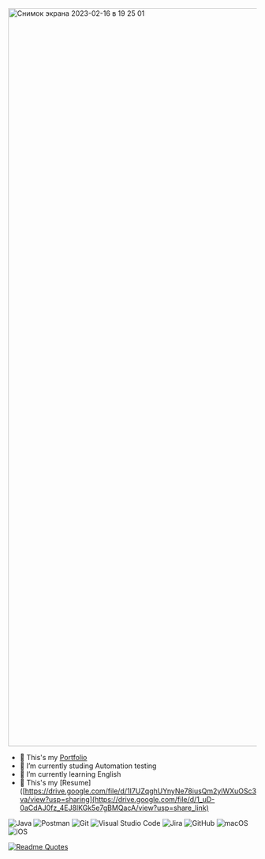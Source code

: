 <img width="1493" alt="Снимок экрана 2023-02-16 в 19 25 01" src="https://user-images.githubusercontent.com/115995612/219426941-39393461-d844-4240-af1b-d709051fd999.png">

- 📁 This's my [Portfolio](https://github.com/oigum/Portfolio)
- 🔭 I’m currently studing Automation testing 
- 🌱 I’m currently learning English 
- 📝 This's my [Resume]([https://drive.google.com/file/d/1I7UZqghUYnyNe78iusQm2ylWXuOSc3va/view?usp=sharing](https://drive.google.com/file/d/1_uD-0aCdAJ0fz_4EJ8lKGk5e7gBMQacA/view?usp=share_link)



![Java](https://img.shields.io/badge/java-%23ED8B00.svg?style=for-the-badge&logo=java&logoColor=white)
![Postman](https://img.shields.io/badge/Postman-FF6C37?style=for-the-badge&logo=postman&logoColor=white)
![Git](https://img.shields.io/badge/git-%23F05033.svg?style=for-the-badge&logo=git&logoColor=white)
![Visual Studio Code](https://img.shields.io/badge/Visual%20Studio%20Code-0078d7.svg?style=for-the-badge&logo=visual-studio-code&logoColor=white)
![Jira](https://img.shields.io/badge/jira-%230A0FFF.svg?style=for-the-badge&logo=jira&logoColor=white)
![GitHub](https://img.shields.io/badge/github-%23121011.svg?style=for-the-badge&logo=github&logoColor=white)
![macOS](https://img.shields.io/badge/mac%20os-000000?style=for-the-badge&logo=macos&logoColor=F0F0F0)
![iOS](https://img.shields.io/badge/iOS-000000?style=for-the-badge&logo=ios&logoColor=white)


[![Readme Quotes](https://quotes-github-readme.vercel.app/api?type=horizontal&theme=light)](https://github.com/piyushsuthar/github-readme-quotes)

